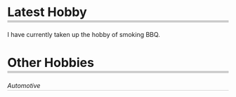 
<h1 style="border-bottom: 5px solid #ccc; padding-bottom: 2px;">Latest Hobby</h1>
I have currently taken up the hobby of smoking BBQ.


<h1 style="border-bottom: 5px solid #ccc; padding-bottom: 2px;">Other Hobbies</h1>
<h6 style="border-bottom: 1px solid #ccc; padding-bottom: 2px;">Automotive</h6>



